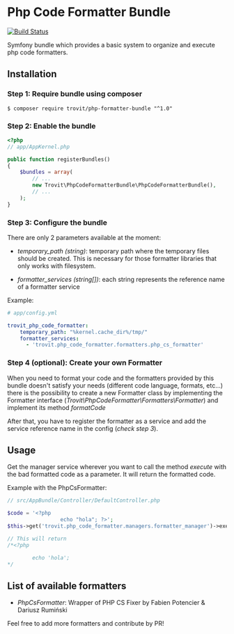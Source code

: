 # Php Code Formatter Bundle
[![Build Status](https://secure.travis-ci.org/trovit/php-code-formatter-bundle.png)](http://travis-ci.org/trovit/php-code-formatter-bundle) 

Symfony bundle which provides a basic system to organize and execute php code formatters.

## Installation

### Step 1: Require bundle using composer

```Shell
$ composer require trovit/php-formatter-bundle "^1.0"
```


### Step 2: Enable the bundle

```php
<?php
// app/AppKernel.php

public function registerBundles()
{
    $bundles = array(
        // ...
        new Trovit\PhpCodeFormatterBundle\PhpCodeFormatterBundle(),
        // ...
    );
}
```

### Step 3: Configure the bundle  

There are only 2 parameters available at the moment:

- *temporary_path* _(string)_: temporary path where the temporary files should be created. This is necessary for those formatter libraries that only works with filesystem.

- *formatter_services* _(string[])_: each string represents the reference name of a formatter service

Example:
```yaml
# app/config.yml

trovit_php_code_formatter:
    temporary_path: "%kernel.cache_dir%/tmp/"
    formatter_services:
      - 'trovit.php_code_formatter.formatters.php_cs_formatter'
```
### Step 4 (optional): Create your own Formatter

When you need to format your code and the formatters provided by this bundle doesn't satisfy your needs (different code language, formats, etc...) there is the possibility to create a new Formatter class by implementing the Formatter interface (_Trovit\PhpCodeFormatter\Formatters\Formatter_) and implement its method *formatCode*

After that, you have to register the formatter as a service and add the service reference name in the config (_check step 3_).


## Usage

Get the manager service wherever you want to call the method *execute* with the bad formatted code as a parameter. It will return the formatted code.

Example with the PhpCsFormatter:
```php
// src/AppBundle/Controller/DefaultController.php

$code = '<?php                    
                 echo "hola"; ?>';
$this->get('trovit.php_code_formatter.managers.formatter_manager')->execute($code);

// This will return
/*<?php

        echo 'hola';
*/
```

## List of available formatters

- *PhpCsFormatter*: Wrapper of PHP CS Fixer by Fabien Potencier & Dariusz Rumiński


Feel free to add more formatters and contribute by PR!
